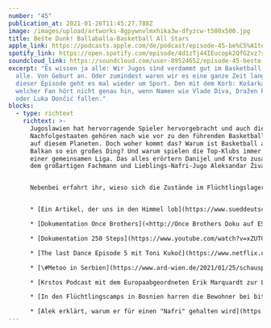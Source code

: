```yaml
---
number: "45"
publication_at: 2021-01-26T11:45:27.788Z
image: /images/upload/artworks-8gpywnvlmxhika3w-dfyzcw-t500x500.jpg
title: Bešte Dunk! Ballaballa-Basketball All Stars
apple_link: https://podcasts.apple.com/de/podcast/episode-45-be%C5%A1te-dunk-ballaballa-basketball-all-stars/id1170436903?i=1000506686302
spotify_link: https://open.spotify.com/episode/4d1zTj44IEucopk2QfG2vz?si=Ji7V4SRySWa7GK1Qv9fjBA
soundcloud_link: https://soundcloud.com/user-89524652/episode-45-beste-dunk-ballaballa-basketball-all-stars
excerpt: "Es wissen ja alle: Wir Jugos sind verdammt gut im Basketball. Also
  alle. Von Geburt an. Oder zumindest waren wir es eine ganze Zeit lang. Ja, in
  dieser Episode geht es mal wieder um Sport. Den mit dem Korb: Košarka. Und
  welcher Fan hört nicht genau hin, wenn Namen wie Vlade Diva, Dražen Petrović
  oder Luka Dončić fallen."
blocks:
  - type: richtext
    richtext: >-
      Jugoslawien hat hervorragende Spieler hervorgebracht und auch die
      Nachfolgestaaten gehören nach wie vor zu den führenden Basketballnationen
      auf diesem Planeten. Doch woher kommt das? Warum ist Basketball auf dem
      Balkan so ein großes Ding? Und warum spielen die Top-Klubs immer noch in
      einer gemeinsamen Liga. Das alles erörtern Danijel und Krsto zusammen mit
      dem großartigen Fachmann und Lieblings-Nafri-Jugo Aleksandar Živanović.


      Nebenbei erfahrt ihr, wieso sich die Zustände im Flüchtlingslager Lipa immer noch nicht verbessert haben, wieso ein Videogruß einen Bundestagsabgeordneten in die Bredouille gebracht hat und wie es Krsto und Danijel schaffen, auf dem Boden zu bleiben.


      * [Ein Artikel, der uns in den Himmel lob](https://www.sueddeutsche.de/medien/podcast-tipps-podcast-neues-vom-ballaballa-balkan-1.5168328) (Süddeutsche Zeitung)

      * [Dokumentation Once Brothers](<http://Once Brothers Doku auf ESPN: https://www.espnplayer.com/video/once-brothers>) (ESPN)

      * [Dokumentation 250 Steps](https://www.youtube.com/watch?v=xZUTCHscbZo) (Youtube)

      * [The last Dance Episode 5 mit Toni Kukoč](https://www.netflix.com/watch/81002659?trackId=200257859) (Netflix)

      * [\#Metoo in Serbien](https://www.ard-wien.de/2021/01/25/schauspielerin-milena-radulovic-loest-metoo-debatte-in-serbien-aus/) (ARD Studio Wien)

      * [Krstos Podcast mit dem Europaabgeordneten Erik Marquardt zur Lage von Flüchtenden in Bosnien](https://erik-marquardt.eu/podcasts/dickes-brett-13-lage-der-fluechtenden-in-bosnien-herzegowina-mit-krsto-lazarevic/) (Dickes Brett)

      * [In den Flüchtlingscamps in Bosnien harren die Bewohner bei bitterer Kälte aus, um im Frühling ihr Glück zu suchen](https://www.neues-deutschland.de/artikel/1147423.lipa-in-bosnien-wenn-die-baeume-wieder-bluehen.html?sstr=bosnien) (Reportage im ND)

      * [Alek erklärt, warum er für einen "Nafri" gehalten wird](https://www.berliner-zeitung.de/mensch-metropole/kommentar-hilfe-ich-sehe-aus-wie-ein-nafri-mit-schiefen-zaehnen-li.50420) (Berliner Zeitung)
---
```

